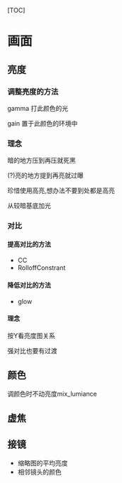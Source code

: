 [TOC]

# 画面

## 亮度 

### 调整亮度的方法

gamma 打此颜色的光

gain 置于此颜色的环境中

### 理念

暗的地方压到再压就死黑

(?)亮的地方提到再亮就过曝

珍惜使用高亮,想办法不要到处都是高亮

从较暗基底加光

### 对比

#### 提高对比的方法

* CC
* RolloffConstrant

#### 降低对比的方法

* glow

#### 理念

按Y看亮度图关系

强对比也要有过渡

## 颜色

调颜色时不动亮度mix_lumiance

## 虚焦

## 接镜

* 缩略图的平均亮度
* 相邻镜头的颜色